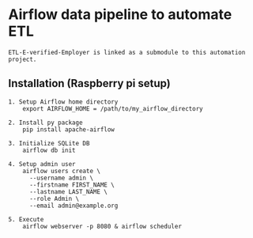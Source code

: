 # Airflow data pipeline to automate ETL
	ETL-E-verified-Employer is linked as a submodule to this automation project. 

## Installation (Raspberry pi setup)

	1. Setup Airflow home directory
		export AIRFLOW_HOME = /path/to/my_airflow_directory

 	2. Install py package 
		pip install apache-airflow
	
	3. Initialize SQLite DB
		airflow db init
		
	4. Setup admin user
		airflow users create \
		  --username admin \
		  --firstname FIRST_NAME \
		  --lastname LAST_NAME \
		  --role Admin \
		  --email admin@example.org
		  
	5. Execute
		airflow webserver -p 8080 & airflow scheduler
